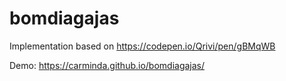 # bomdiagajas

Implementation based on https://codepen.io/Qrivi/pen/gBMqWB

Demo: https://carminda.github.io/bomdiagajas/

